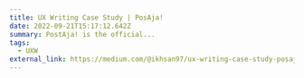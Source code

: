 ```yaml
---
title: UX Writing Case Study | PosAja!
date: 2022-09-21T15:17:12.642Z
summary: PostAja! is the official...
tags:
  - UXW
external_link: https://medium.com/@ikhsan97/ux-writing-case-study-posaja-1e5cbc27df8e
---
```


